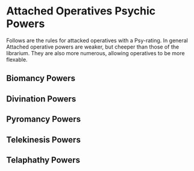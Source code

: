 # Attached Operatives Psychic Powers
Follows are the rules for attacked operatives with a Psy-rating. In general Attached operative powers are weaker, but cheeper than those of the librarium. They are also more numerous, allowing operatives to be more flexable.

## Biomancy Powers

## Divination Powers

## Pyromancy Powers

## Telekinesis Powers

## Telaphathy Powers

